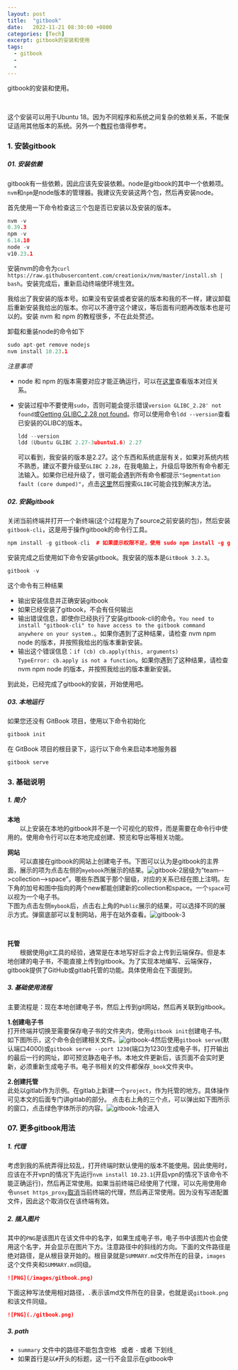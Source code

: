 ```yaml
---
layout: post
title:  "gitbook"
date:   2022-11-21 08:30:00 +0800
categories: [Tech]
excerpt: gitbook的安装和使用
tags:
  - gitbook
  - 
  - 
---
```


gitbook的安装和使用。

<br /> 

这个安装可以用于Ubuntu 18。因为不同程序和系统之间复杂的依赖关系，不能保证适用其他版本的系统。另外一个[教程](https://zhuanlan.zhihu.com/p/343053359)也值得参考。

### 1. 安装gitbook
##### 01. 安装依赖

gitbook有一些依赖，因此应该先安装依赖。node是gitbook的其中一个依赖项。`nvm`和`npm`是node版本的管理器。我建议先安装这两个包，然后再安装node。

首先使用一下命令检查这三个包是否已安装以及安装的版本。

```C++
nvm -v
0.39.3
npm -v
6.14.10
node -v
v10.23.1
```

安装nvm的命令为`curl https://raw.githubusercontent.com/creationix/nvm/master/install.sh | bash`。安装完成后，重新启动终端使环境生效。

我给出了我安装的版本号。如果没有安装或者安装的版本和我的不一样，建议卸载后重新安装我给出的版本。你可以不遵守这个建议，等后面有问题再改版本也是可以的。安装 nvm 和  npm 的教程很多，不在此处赘述。

卸载和重装node的命令如下

```C++
sudo apt-get remove nodejs
nvm install 10.23.1
```

*注意事项*
* node 和 npm 的版本需要对应才能正确运行，可以在[这里](https://nodejs.org/zh-cn/download/releases/)查看版本对应关系。
* 安装过程中不要使用`sudo`，否则可能会提示错误`version GLIBC_2.28' not found`或[Getting GLIBC_2.28 not found](https://stackoverflow.com/questions/72921215/getting-glibc-2-28-not-found)。你可以使用命令`ldd --version`查看已安装的GLIBC的版本。

  ```C++
  ldd --version
  ldd (Ubuntu GLIBC 2.27-3ubuntu1.6) 2.27
  ```

  可以看到，我安装的版本是2.27。这个东西和系统底层有关，如果对系统内核不熟悉，建议不要升级至`GLIBC 2.28`，在我电脑上，升级后导致所有命令都无法输入。如果你已经升级了，很可能会遇到所有命令都提示`"Segmentation fault (core dumped)"`，点击[这里](http://blue-stone.top/blog/linux%E5%AD%A6%E4%B9%A0/)然后搜索`GLIBC`可能会找到解决方法。

##### 02. 安装gitbook

关闭当前终端并打开一个新终端(这个过程是为了source之前安装的包)，然后安装`gitbook-cli`，这是用于操作gitbook的命令行工具。

```C++
npm install -g gitbook-cli  # 如果提示权限不足，使用 sudo npm install -g gitbook-cli
```

安装完成之后使用如下命令安装gitbook。我安装的版本是`GitBook 3.2.3`。

```C++
gitbook -v
```

这个命令有三种结果

* 输出安装信息并正确安装gitbook
* 如果已经安装了gitbook，不会有任何输出
* 输出错误信息，即使你已经执行了安装gitbook-cli的命令。`You need to install "gitbook-cli" to have access to the gitbook command anywhere on your system.`。如果你遇到了这种结果，请检查 nvm npm node 的版本，并按照我给出的版本重新安装。
* 输出这个错误信息：`if (cb) cb.apply(this, arguments)                  TypeError: cb.apply is not a function`。如果你遇到了这种结果，请检查 nvm npm node 的版本，并按照我给出的版本重新安装。<br />

到此处，已经完成了gitbook的安装，开始使用吧。

##### 03. 本地运行
如果您还没有 GitBook 项目，使用以下命令初始化
```bash
gitbook init
```
在 GitBook 项目的根目录下，运行以下命令来启动本地服务器
```bash
gitbook serve
```

### 3. 基础说明
##### 1. 简介
**本地**<br />
&emsp;&emsp;以上安装在本地的gitbook并不是一个可视化的软件，而是需要在命令行中使用的。使用命令行可以在本地完成创建、预览和导出等相关功能。<br />

**网站**<br />
&emsp;&emsp;可以直接在gitbook的网站上创建电子书。下图可以认为是gitbook的主界面，展示的项为点击左侧的`myebook`所展示的结果。![gitbook-2](/assets/images/posts/git/gitbook-2.png)层级为“team-->collection-->space”。哪些东西属于那个层级，对应的关系已经在图上注明。左下角的加号和图中指向的两个new都能创建新的collection和space。一个`space`可以视为一个电子书。<br />
下图为点击左侧`mybook`后，点击右上角的`Public`展示的结果，可以选择不同的展示方式。弹窗底部可以复制网站，用于在站外查看。![gitbook-3](/assets/images/posts/git/gitbook-3.png)

<br />

**托管**<br />
&emsp;&emsp;根据使用git工具的经验，通常是在本地写好后才会上传到云端保存。但是本地创建的电子书，不能直接上传到gitbook。为了实现本地编写、云端保存，gitbook提供了GitHub或gitlab托管的功能。具体使用会在下面提到。
<br />


##### 3. 基础使用流程
主要流程是：现在本地创建电子书，然后上传到git网站，然后再关联到gitbook。<br />

**1.创建电子书**<br />
打开终端并切换至需要保存电子书的文件夹内，使用`gitbook init`创建电子书。如下图所示，这个命令会创建相关文件。![gitbook-4](/assets/images/posts/git/gitbook-4.png)然后使用`gitbook serve`(默认端口4000)或`gitbook serve --port 1230`(端口为1230)生成电子书，打开输出的最后一行的网址，即可预览静态电子书。本地文件更新后，该页面不会实时更新，必须重新生成电子书。电子书相关的文件都保存`_book`文件夹中。

**2.创建托管**<br />
此处以gitlab作为示例。在gitlab上新建一个`project`，作为托管的地方。具体操作可见本文的后面专门讲gitlab的部分。
点击右上角的三个点，可以弹出如下图所示的窗口，点击绿色字体所示的内容。![gitbook-1](/assets/images/posts/git/gitbook-1.png)会进入


### 07. 更多gitbook用法
##### 1. 代理
考虑到我的系统弄得比较乱，打开终端时默认使用的版本不能使用。因此使用时，应该在不开vpn的情况下先运行`nvm install 10.23.1`(开启vpn的情况下该命令不能正确运行)，然后再正常使用。如果当前终端已经使用了代理，可以先用使用命令`unset https_proxy`[取消](https://www.jianshu.com/p/ceb64b97bb5f)当前终端的代理，然后再正常使用。因为没有写进配置文件，因此这个取消仅在该终端有效。

##### 2. 插入图片
其中的`PNG`是该图片在该文件中的名字，如果生成电子书，电子书中该图片也会使用这个名字，并会显示在图片下方。注意路径中的斜线的方向。下面的文件路径是绝对路径，是从根目录开始的。根目录就是`SUMMARY.md`文件所在的目录，`images`这个文件夹和`SUMMARY.md`同级。
```md
![PNG](/images/gitbook.png)
```
下面这种写法使用相对路径，`.`表示该md文件所在的目录，也就是说`gitbook.png`和该文件同级。
```md
![PNG](./gitbook.png)
```

##### 3. path
* `summary` 文件中的路径不能包含空格` ` 或者 `-` 或者 下划线`_`
* 如果首行是以`#`开头的标题，这一行不会显示在gitbook中

